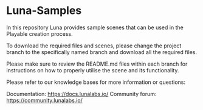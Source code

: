 # Luna-Samples

In this repository Luna provides sample scenes that can be used in the Playable creation process.

To download the required files and scenes, please change the project branch to the specifically named branch and download all the required files.

Please make sure to review the README.md files within each branch for instructions on how to properly utilise the scene and its functionality.

Please refer to our knowledge bases for more information or questions:

Documentation: https://docs.lunalabs.io/
Community forum: https://community.lunalabs.io/